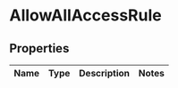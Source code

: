 

# AllowAllAccessRule


## Properties

| Name | Type | Description | Notes |
|------------ | ------------- | ------------- | -------------|



